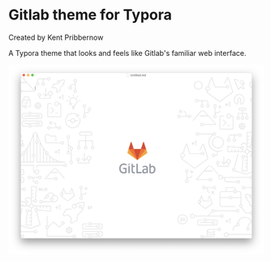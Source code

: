# Gitlab theme for Typora
Created by Kent Pribbernow

A Typora theme that looks and feels like Gitlab's familiar web interface. 

![Blank documemnt](demo/Screen%20Shot%202020-02-07%20at%209.06.14%20PM.png)
